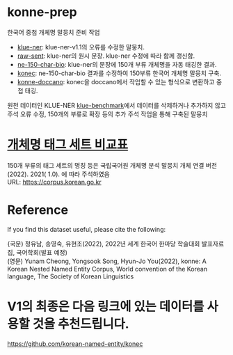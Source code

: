 # konne-prep
한국어 중첩 개체명 말뭉치 준비 작업


- [klue-ner](klue-ner): klue-ner-v1.1의 오류를 수정한 말뭉치.
- [raw-sent](raw-sent): klue-ner의 원시 문장. klue-ner 수정에 따라 함께 갱신함.
- [ne-150-char-bio](ne-150-char-bio): klue-ner의 문장에 150개 부류 개체명을 자동 태깅한 결과.
- [konec](konec): ne-150-char-bio 결과를 수정하여 150부류 한국어 개체명 말뭉치 구축.     
- [konne-doccano](konne-doccano): konec을 doccano에서 작업할 수 있는 형식으로 변환하고 중첩 태깅.

원천 데이터인 KLUE-NER [klue-benchmark](https://klue-benchmark.com/tasks/69/overview/description)에서 데이터를 삭제하거나 추가하지 않고 주석 오류 수정, 150개의 부류로 확장 등의 추가 주석 작업을 통해 구축된 말뭉치


# [개체명 태그 세트 비교표](https://docs.google.com/spreadsheets/d/1k6eFkYMQl9UAhf5xT31-_BNQ5kMVZJZwMVhS6yAxRzk/edit?usp=sharing)       


150개 부류의 태그 세트의 명칭 등은 국립국어원  개체명  분석  말뭉치  개체  연결  버전  (2022).  2021( 1.0). 에 따라 주석하였음    
URL: https://corpus.korean.go.kr         


# Reference
If you find this dataset useful, please cite the following:

 {국문) 정유남, 송영숙, 유현조(2022), 2022년 세계 한국어 한마당 학술대회 발표자료집, 국어학회(발표 예정)                   
 (영문)  Yunam Cheong, Yongsook Song, Hyun-Jo You(2022), konne: A Korean Nested Named Entity Corpus, World convention of the Korean language, The Society of Korean Linguistics     

# V1의 최종은 다음 링크에 있는 데이터를 사용할 것을 추천드립니다.
https://github.com/korean-named-entity/konec 
               
